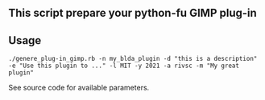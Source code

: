 ## This script prepare your python-fu GIMP plug-in

## Usage

`./genere_plug-in_gimp.rb -n my_blda_plugin -d "this is a description" -e "Use this plugin to ..." -l MIT -y 2021 -a rivsc -m "My great plugin"` 

See source code for available parameters.
